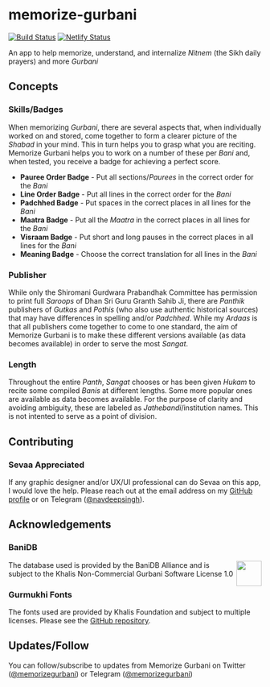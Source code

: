 # memorize-gurbani
[![Build Status](https://travis-ci.org/navdeepsinghkhalsa/memorize-gurbani.svg?branch=master)](https://travis-ci.org/navdeepsinghkhalsa/memorize-gurbani) [![Netlify Status](https://api.netlify.com/api/v1/badges/51bc7489-dbc8-46e1-8df7-29cf8c10c76f/deploy-status)](https://app.netlify.com/sites/memorizegurbani/deploys)

An app to help memorize, understand, and internalize *Nitnem* (the Sikh daily prayers) and more *Gurbani*

## Concepts
### Skills/Badges
When memorizing *Gurbani*, there are several aspects that, when individually worked on and stored, come together to form a clearer picture of the *Shabad* in your mind. This in turn helps you to grasp what you are reciting. Memorize Gurbani helps you to work on a number of these per *Bani* and, when tested, you receive a badge for achieving a perfect score.

* **Pauree Order Badge** - Put all sections/*Paurees* in the correct order for the *Bani*
* **Line Order Badge** - Put all lines in the correct order for the *Bani*
* **Padchhed Badge** - Put spaces in the correct places in all lines for the *Bani*
* **Maatra Badge** - Put all the *Maatra* in the correct places in all lines for the *Bani*
* **Visraam Badge** - Put short and long pauses in the correct places in all lines for the *Bani*
* **Meaning Badge** - Choose the correct translation for all lines in the *Bani*

### Publisher
While only the Shiromani Gurdwara Prabandhak Committee has permission to print full *Saroops* of Dhan Sri Guru Granth Sahib Ji, there are *Panthik* publishers of *Gutkas* and *Pothis* (who also use authentic historical sources) that may have differences in spelling and/or *Padchhed*. While my *Ardaas* is that all publishers come together to come to one standard, the aim of Memorize Gurbani is to make these different versions available (as data becomes available) in order to serve the most *Sangat*.

### Length
Throughout the entire *Panth*, *Sangat* chooses or has been given *Hukam* to recite some compiled *Banis* at different lengths. Some more popular ones are available as data becomes available. For the purpose of clarity and avoiding ambiguity, these are labeled as *Jathebandi*/institution names. This is not intented to serve as a point of division.

## Contributing
### Sevaa Appreciated
If any graphic designer and/or UX/UI professional can do Sevaa on this app, I would love the help. Please reach out at the email address on my [GitHub profile](https://github.com/navdeepsinghkhalsa) or on Telegram ([@navdeepsingh](https://telegram.me/navdeepsingh)).

## Acknowledgements
### BaniDB
[<img height="50" src="http://www.banidb.com/wp-content/uploads/2018/03/full-banidb-logo.png" align="right">](https://www.banidb.com)
The database used is provided by the BaniDB Alliance and is subject to the Khalis Non-Commercial Gurbani Software License 1.0

### Gurmukhi Fonts
The fonts used are provided by Khalis Foundation and subject to multiple licenses. Please see the [GitHub repository](https://github.com/KhalisFoundation/gurmukhi-fonts).

## Updates/Follow
You can follow/subscribe to updates from Memorize Gurbani on Twitter ([@memorizegurbani](https://twitter.com/memorizegurbani)) or Telegram ([@memorizegurbani](https://telegram.me/memorizegurbani))
